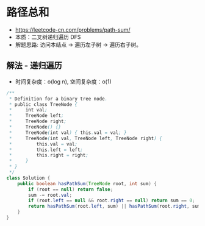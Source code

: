 # 路径总和
- https://leetcode-cn.com/problems/path-sum/
- 本质：二叉树递归遍历 DFS
- 解题思路: 访问本结点 -> 遍历左子树 -> 遍历右子树。

## 解法 - 递归遍历
- 时间复杂度：o(log n), 空间复杂度：o(1)

```java
/**
 * Definition for a binary tree node.
 * public class TreeNode {
 *     int val;
 *     TreeNode left;
 *     TreeNode right;
 *     TreeNode() {}
 *     TreeNode(int val) { this.val = val; }
 *     TreeNode(int val, TreeNode left, TreeNode right) {
 *         this.val = val;
 *         this.left = left;
 *         this.right = right;
 *     }
 * }
 */
class Solution {
    public boolean hasPathSum(TreeNode root, int sum) {
        if (root == null) return false;
        sum -= root.val;
        if (root.left == null && root.right == null) return sum == 0;
        return hasPathSum(root.left, sum) || hasPathSum(root.right, sum);  
    }
}
```